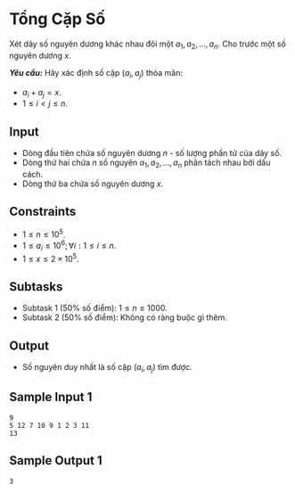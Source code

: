 # Tổng Cặp Số

Xét dãy số nguyên dương khác nhau đôi một $a_1, a_2,..., a_n$. Cho trước một số nguyên dương $x$.

***Yêu cầu:*** Hãy xác định số cặp $(a_i, a_j)$ thỏa mãn:

- $a_i + a_j = x$.
- $1 \le i < j \le n$.

## Input

- Dòng đầu tiên chứa số nguyên dương $n$ - số lượng phần tử của dãy số.
- Dòng thứ hai chứa $n$ số nguyên $a_1, a_2,..., a_n$ phân tách nhau bởi dấu cách.
- Dòng thứ ba chứa số nguyên dương $x$.

## Constraints

- $1 \le n \le 10^5$.
- $1 \le a_i \le 10^6; \forall i: 1 \le i \le n$.
- $1 \le x \le 2 \times 10^5$.

## Subtasks

- Subtask $1$ ($50\%$ số điểm): $1 \le n \le 1000$.
- Subtask $2$ ($50\%$ số điểm): Không có ràng buộc gì thêm.

## Output

- Số nguyên duy nhất là số cặp $(a_i, a_j)$ tìm được.

## Sample Input 1

```
9
5 12 7 10 9 1 2 3 11
13
```

## Sample Output 1

```
3
```

